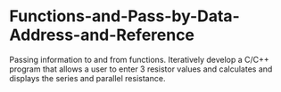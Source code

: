 # Functions-and-Pass-by-Data-Address-and-Reference
Passing information to and from functions. Iteratively develop a C/C++ program that allows a user to enter 3 resistor values and calculates and displays the series and parallel resistance. 
